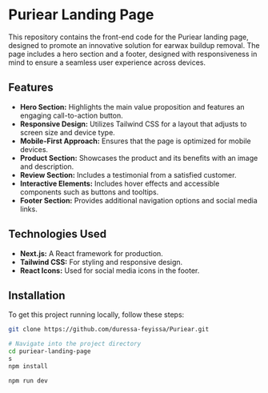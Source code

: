 # Puriear Landing Page

This repository contains the front-end code for the Puriear landing page, designed to promote an innovative solution for earwax buildup removal. The page includes a hero section and a footer, designed with responsiveness in mind to ensure a seamless user experience across devices.

## Features

- **Hero Section:** Highlights the main value proposition and features an engaging call-to-action button.
- **Responsive Design:** Utilizes Tailwind CSS for a layout that adjusts to screen size and device type.
- **Mobile-First Approach:** Ensures that the page is optimized for mobile devices.
- **Product Section:** Showcases the product and its benefits with an image and description.
- **Review Section:** Includes a testimonial from a satisfied customer.
- **Interactive Elements:** Includes hover effects and accessible components such as buttons and tooltips.
- **Footer Section:** Provides additional navigation options and social media links.

## Technologies Used

- **Next.js:** A React framework for production.
- **Tailwind CSS:** For styling and responsive design.
- **React Icons:** Used for social media icons in the footer.

## Installation

To get this project running locally, follow these steps:

```bash
git clone https://github.com/duressa-feyissa/Puriear.git

# Navigate into the project directory
cd puriear-landing-page
s
npm install

npm run dev
```
